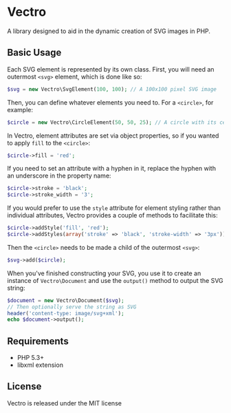 # Vectro

A library designed to aid in the dynamic creation of SVG images in PHP.

## Basic Usage

Each SVG element is represented by its own class. First, you will need an outermost `<svg>` element, which is done like so:

```php
$svg = new Vectro\SvgElement(100, 100); // A 100x100 pixel SVG image
```

Then, you can define whatever elements you need to. For a `<circle>`, for example:

```php
$circle = new Vectro\CircleElement(50, 50, 25); // A circle with its center at co-ordinates 50,50 and a radius of 25
```

In Vectro, element attributes are set via object properties, so if you wanted to apply `fill` to the `<circle>`:

```php
$circle->fill = 'red';
```

If you need to set an attribute with a hyphen in it, replace the hyphen with an underscore in the property name:

```php
$circle->stroke = 'black';
$circle->stroke_width = '3';
```

If you would prefer to use the `style` attribute for element styling rather than individual attributes, Vectro provides a couple of methods to facilitate this:

```php
$circle->addStyle('fill', 'red');
$circle->addStyles(array('stroke' => 'black', 'stroke-width' => '3px'));
```

Then the `<circle>` needs to be made a child of the outermost `<svg>`:

```php
$svg->add($circle);
```

When you've finished constructing your SVG, you use it to create an instance of `Vectro\Document` and use the `output()` method to output the SVG string:

```php
$document = new Vectro\Document($svg);
// Then optionally serve the string as SVG
header('content-type: image/svg+xml');
echo $document->output();
```

## Requirements

* PHP 5.3+
* libxml extension

## License

Vectro is released under the MIT license